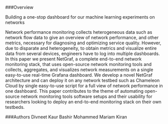 
###Overview

Building a one-stop dashboard for our machine learning experiments on networks

Network performance monitoring collects heterogeneous data such as network flow data to give an overview of network performance, and other metrics, necessary for diagnosing and optimizing service quality. However, due to disparate and heterogeneity, to obtain metrics and visualize entire data from several devices, engineers have to log into multiple dashboards. In this paper we present NetGraf, a complete end-to-end network monitoring stack, that uses open-source network monitoring tools and collects, aggregates, and visualizes network measurements on a single easy-to-use real-time Grafana dashboard. We develop a novel NetGraf architecture and can deploy it on any network testbed such as Chameleon Cloud by single easy-to-use script for a full view of network performance in one dashboard. This paper contributes to the theme of automating open-source network monitoring tools software setups and their usability for researchers looking to deploy an end-to-end monitoring stack on their own testbeds.

###Authors
Divneet Kaur
Bashir Mohammed
Mariam Kiran

